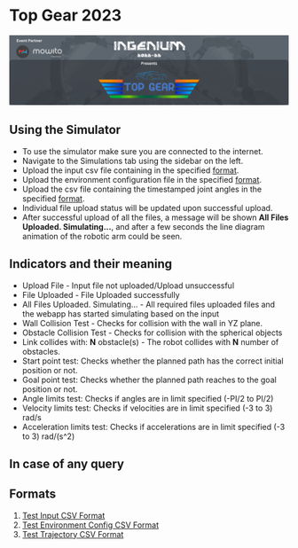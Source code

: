 # Top Gear 2023
![TopGearLogo](/data/full_width.png "title")
## Using the Simulator
* To use the simulator make sure you are connected to the internet.
* Navigate to the Simulations tab using the sidebar on the left.
* Upload the input csv file containing in the specified [format](#formats).
* Upload the environment configuration file in the specified [format](#formats).
* Upload the csv file containing the timestamped joint angles in the specified [format](#formats).
* Individual file upload status will be updated upon successful upload.
* After successful upload of all the files, a message will be shown **All Files Uploaded. Simulating...**, and after a few seconds the line diagram animation of the robotic arm could be seen.


## Indicators and their meaning
* Upload File - Input file not uploaded/Upload unsuccessful
* File Uploaded - File Uploaded successfully
* All Files Uploaded. Simulating... - All required files uploaded files and the webapp has started simulating based on the input
* Wall Collision Test - Checks for collision with the wall in YZ plane.
* Obstacle Collision Test - Checks for collision with the spherical objects
* Link collides with: **N** obstacle(s) - The robot collides with **N** number of obstacles.
* Start point test: Checks whether the planned path has the correct initial position or not.
* Goal point test: Checks whether the planned path reaches to the goal position or not.
* Angle limits test: Checks if angles are in limit specified (-PI/2 to PI/2)
* Velocity limits test: Checks if velocities are in limit specified (-3 to 3) rad/s
* Acceleration limits test: Checks if accelerations are in limit specified (-3 to 3) rad/(s^2)


## In case of any query

## Formats
1. [Test Input CSV Format](/data/test_input.csv)
2. [Test Environment Config CSV Format](/data/test_env_config.csv)
3. [Test Trajectory CSV Format](/data/test_traj.csv)
